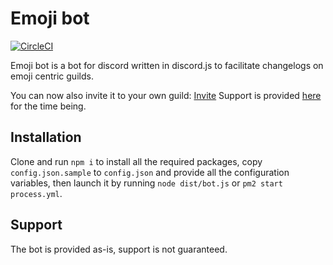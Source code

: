 # Emoji bot

[![CircleCI](https://circleci.com/gh/thorerik/emoji-bot/tree/master.svg?style=svg)](https://circleci.com/gh/thorerik/emoji-bot/tree/master)

Emoji bot is a bot for discord written in discord.js to facilitate
changelogs on emoji centric guilds.

You can now also invite it to your own guild: [Invite](https://discordapp.com/api/oauth2/authorize?client_id=396664345209208842&permissions=1073741824&scope=bot) 
Support is provided [here](https://discord.gg/yk8z9bz) for the time being.

## Installation

Clone and run `npm i` to install all the required packages,
copy `config.json.sample` to `config.json` and provide all
the configuration variables, then launch it by running
`node dist/bot.js` or `pm2 start process.yml`.

## Support

The bot is provided as-is, support is not guaranteed.